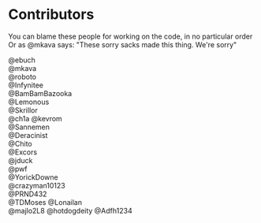 # Contributors

You can blame these people for working on the code, in no particular order  
Or as @mkava says: "These sorry sacks made this thing. We're sorry"

@ebuch  
@mkava  
@roboto  
@Infynitee  
@BamBamBazooka  
@Lemonous  
@Skrillor  
@ch1a
@kevrom  
@Sannemen  
@Deracinist  
@Chito  
@Excors  
@jduck  
@pwf  
@YorickDowne  
@crazyman10123  
@PRND432  
@TDMoses
@Lonailan  
@majlo2L8
@hotdogdeity
@Adfh1234  
